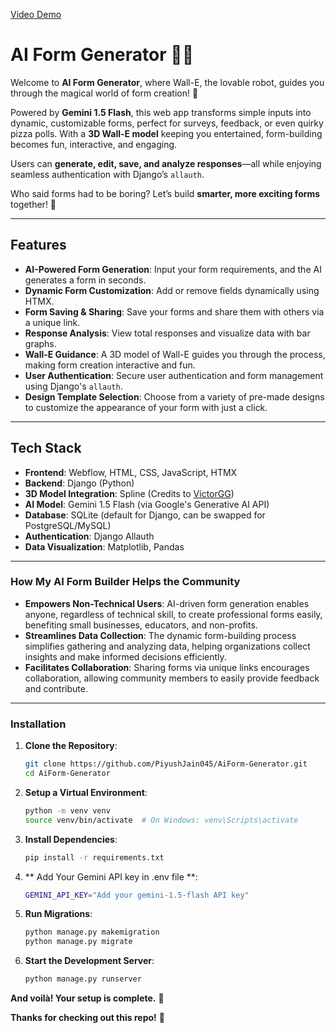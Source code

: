 [Video Demo](https://youtu.be/t-1YEd-Y4sE)
# AI Form Generator 🤖📝  

Welcome to **AI Form Generator**, where Wall-E, the lovable robot, guides you through the magical world of form creation! 🚀  

Powered by **Gemini 1.5 Flash**, this web app transforms simple inputs into dynamic, customizable forms, perfect for surveys, feedback, or even quirky pizza polls. With a **3D Wall-E model** keeping you entertained, form-building becomes fun, interactive, and engaging.  

Users can **generate, edit, save, and analyze responses**—all while enjoying seamless authentication with Django’s `allauth`.  

Who said forms had to be boring? Let’s build **smarter, more exciting forms** together! 🎉 

---

## Features
- **AI-Powered Form Generation**: Input your form requirements, and the AI generates a form in seconds.
- **Dynamic Form Customization**: Add or remove fields dynamically using HTMX.
- **Form Saving & Sharing**: Save your forms and share them with others via a unique link.
- **Response Analysis**: View total responses and visualize data with bar graphs.
- **Wall-E Guidance**: A 3D model of Wall-E guides you through the process, making form creation interactive and fun.
- **User Authentication**: Secure user authentication and form management using Django's `allauth`.
- **Design Template Selection**: Choose from a variety of pre-made designs to customize the appearance of your form with just a click.

--- 

## Tech Stack
- **Frontend**: Webflow, HTML, CSS, JavaScript, HTMX
- **Backend**: Django (Python)
- **3D Model Integration**: Spline (Credits to [VictorGG](https://app.spline.design/community/file/9246a5ca-7437-4bc7-9f6e-58b84d4e932f))
- **AI Model**: Gemini 1.5 Flash (via Google's Generative AI API)
- **Database**: SQLite (default for Django, can be swapped for PostgreSQL/MySQL)
- **Authentication**: Django Allauth
- **Data Visualization**: Matplotlib, Pandas

---

### How My AI Form Builder Helps the Community

- **Empowers Non-Technical Users**: AI-driven form generation enables anyone, regardless of technical skill, to create professional forms easily, benefiting small businesses, educators, and non-profits.
- **Streamlines Data Collection**: The dynamic form-building process simplifies gathering and analyzing data, helping organizations collect insights and make informed decisions efficiently.
- **Facilitates Collaboration**: Sharing forms via unique links encourages collaboration, allowing community members to easily provide feedback and contribute.
  
---

### Installation
1. **Clone the Repository**:
   ```bash
   git clone https://github.com/PiyushJain045/AiForm-Generator.git
   cd AiForm-Generator

2. **Setup a Virtual Environment**:
   ```bash
   python -m venv venv
   source venv/bin/activate  # On Windows: venv\Scripts\activate

3. **Install Dependencies**:
   ```bash
   pip install -r requirements.txt

4. ** Add Your Gemini API key in .env file **:
   ```bash
   GEMINI_API_KEY="Add your gemini-1.5-flash API key"

5. **Run Migrations**:
   ```bash
   python manage.py makemigration
   python manage.py migrate

6. **Start the Development Server**:
   ```bash
   python manage.py runserver

**And voilà! Your setup is complete.** 🎉  

**Thanks for checking out this repo!** 🙌  

